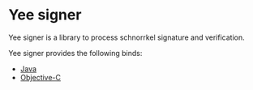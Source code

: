 # Yee signer

Yee signer is a library to process schnorrkel signature and verification.

Yee signer provides the following binds:

 - [Java](./java)
 - [Objective-C](./oc)
 
